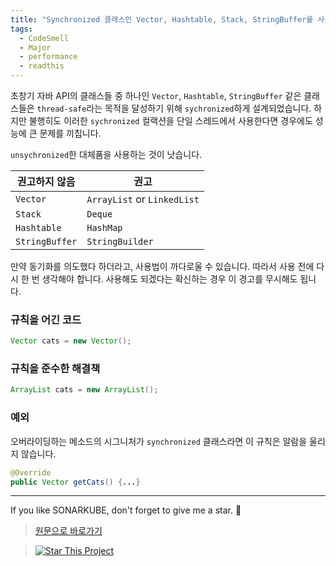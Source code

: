 ```yaml
---
title: "Synchronized 클래스인 Vector, Hashtable, Stack, StringBuffer를 사용하면 안 됩니다."
tags:
  - CodeSmell
  - Major
  - performance
  - readthis
---
```


초창기 자바 API의 클래스들 중 하나인 `Vector`, `Hashtable`, `StringBuffer` 같은 클래스들은 `thread-safe`라는 목적을 달성하기 위해 `sychronized`하게 설계되었습니다.
하지만 불행히도 이러한 `sychronized` 컬랙션을 단일 스레드에서 사용한다면 경우에도 성능에 큰 문제를 끼칩니다.

`unsychronized`한 대체품을 사용하는 것이 낫습니다.

| 권고하지 않음  | 권고                        |
| -------------- | --------------------------- |
| `Vector`       | `ArrayList` or `LinkedList` |
| `Stack`        | `Deque`                     |
| `Hashtable`    | `HashMap`                   |
| `StringBuffer` | `StringBuilder`             |

만약 동기화를 의도했다 하더라고, 사용법이 까다로울 수 있습니다.
따라서 사용 전에 다시 한 번 생각해야 합니다.
사용해도 되겠다는 확신하는 경우 이 경고를 무시해도 됩니다.

### 규칙을 어긴 코드

```java
Vector cats = new Vector();
```

### 규칙을 준수한 해결책

```java
ArrayList cats = new ArrayList();
```

### 예외

오버라이딩하는 메소드의 시그니처가 `synchronized` 클래스라면 이 규칙은 알람을 울리지 않습니다.

```java
@Override
public Vector getCats() {...}
```

---

If you like SONARKUBE, don't forget to give me a star. :star2:

> [원문으로 바로가기](https://rules.sonarsource.com/java/RSPEC-1149)

> [![Star This Project](https://img.shields.io/github/stars/kantabile/sonarkube.svg?label=Stars&style=social)](https://github.com/kantabile/sonarkube)
